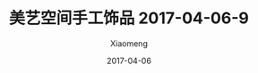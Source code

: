 ---
layout: post
title: 美艺空间手工饰品 2017-04-06-9
description: 美艺空间手工饰品
date: 2017-04-06
img: http://imglf0.nosdn.127.net/img/R2s3QnZjM0lqWFRIZ2lWaDV4dW1FczVRNnVnblY0VnRGcHczUENlTE9EajZ1ZUc4L0pBT0hnPT0.jpg?imageView&thumbnail=1680x0&quality=96&stripmeta=0&type=jpg
author: Xiaomeng
---